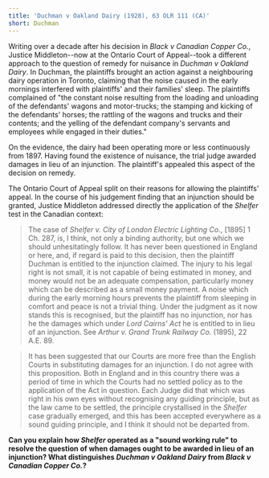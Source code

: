 ```yaml
---
title: 'Duchman v Oakland Dairy (1928), 63 OLR 111 (CA)'
short: Duchman
---
```



Writing over a decade after his decision in *Black v Canadian Copper Co.*, Justice Middleton--now at the Ontario Court of Appeal--took a different approach to the question of remedy for nuisance in *Duchman v Oakland Dairy*. In Duchman, the plaintiffs brought an action against a neighbouring dairy operation in Toronto, claiming that the noise caused in the early mornings interfered with plaintiffs' and their families' sleep. The plaintiffs complained of "the constant noise resulting from the loading and unloading of the defendants' wagons and motor-trucks; the stamping and kicking of the defendants' horses; the rattling of the wagons and trucks and their contents; and the yelling of the defendant company's servants and employees while engaged in their duties."

On the evidence, the dairy had been operating more or less continuously from 1897. Having found the existence of nuisance, the trial judge awarded damages in lieu of an injunction. The plaintiff's appealed this aspect of the decision on remedy. 

The Ontario Court of Appeal split on their reasons for allowing the plaintiffs' appeal. In the course of his judgement finding that an injunction should be granted, Justice Middleton addressed directly the application of the *Shelfer* test in the Canadian context:

> The case of *Shelfer v. City of London Electric Lighting Co.*, [1895] 1 Ch. 287, is, I think, not only a binding authority, but one which we should unhesitatingly follow. It has never been questioned in England or here, and, if regard is paid to this decision, then the plaintiff Duchman is entitled to the injunction claimed. The injury to his legal right is not small, it is not capable of being estimated in money, and money would not be an adequate compensation, particularly money which can be described as a small money payment. A noise which during the early morning hours prevents the plaintiff from sleeping in comfort and peace is not a trivial thing. Under the judgment as it now stands this is recognised, but the plaintiff has no injunction, nor has he the damages which under *Lord Cairns' Act* he is entitled to in lieu of an injunction. See *Arthur v. Grand Trunk Railway Co.*
(1895), 22 A.E. 89.

> It has been suggested that our Courts are more free than the English Courts in substituting damages for an injunction. I do not agree with this proposition. Both in England and in this country there was a period of time in which the Courts had no settled policy as to the application of the Act in question. Each Judge did that which was right in his own eyes without recognising any guiding principle, but as the law came to be settled, the principle crystallised in the *Shelfer* case gradually emerged, and this has been accepted everywhere as a sound guiding principle, and I think it should not be departed from.

**Can you explain how *Shelfer* operated as a "sound working rule" to resolve the question of when damages ought to be awarded in lieu of an injunction? What distinguishes *Duchman v Oakland Dairy* from *Black v Canadian Copper Co.*?**
